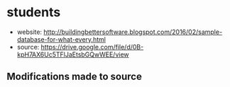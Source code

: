# students

- website: http://buildingbettersoftware.blogspot.com/2016/02/sample-database-for-what-every.html
- source: https://drive.google.com/file/d/0B-kpH7AX6Uc5TFlJaEtsbGQwWEE/view

## Modifications made to source